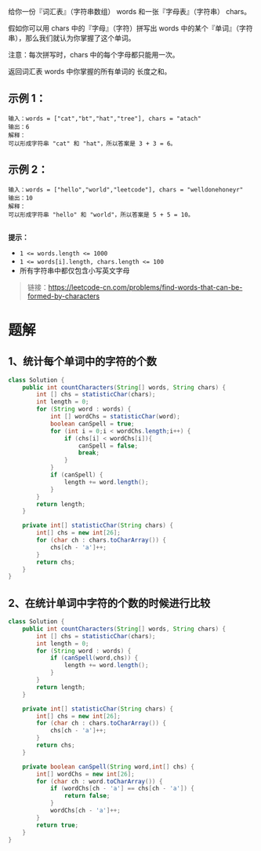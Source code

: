 给你一份『词汇表』（字符串数组） words 和一张『字母表』（字符串） chars。

假如你可以用 chars 中的『字母』（字符）拼写出 words 中的某个『单词』（字符串），那么我们就认为你掌握了这个单词。

注意：每次拼写时，chars 中的每个字母都只能用一次。

返回词汇表 words 中你掌握的所有单词的 长度之和。


## 示例 1：
```
输入：words = ["cat","bt","hat","tree"], chars = "atach"
输出：6
解释： 
可以形成字符串 "cat" 和 "hat"，所以答案是 3 + 3 = 6。
```
## 示例 2：
```
输入：words = ["hello","world","leetcode"], chars = "welldonehoneyr"
输出：10
解释：
可以形成字符串 "hello" 和 "world"，所以答案是 5 + 5 = 10。
 
```
**提示：**

- `1 <= words.length <= 1000`
- `1 <= words[i].length, chars.length <= 100`
- 所有字符串中都仅包含小写英文字母

> 链接：https://leetcode-cn.com/problems/find-words-that-can-be-formed-by-characters

# 题解
## 1、统计每个单词中的字符的个数
```java
class Solution {
    public int countCharacters(String[] words, String chars) {
        int [] chs = statisticChar(chars);
        int length = 0;
        for (String word : words) {
            int [] wordChs = statisticChar(word);
            boolean canSpell = true;
            for (int i = 0;i < wordChs.length;i++) {
                if (chs[i] < wordChs[i]){
                    canSpell = false;
                    break;
                }
            }
            if (canSpell) {
                length += word.length();
            }
        }
        return length;
    }

    private int[] statisticChar(String chars) {
        int[] chs = new int[26];
        for (char ch : chars.toCharArray()) {
            chs[ch - 'a']++;
        }
        return chs;
    }
}
```
## 2、在统计单词中字符的个数的时候进行比较
```java
class Solution {
    public int countCharacters(String[] words, String chars) {
        int [] chs = statisticChar(chars);
        int length = 0;
        for (String word : words) {
            if (canSpell(word,chs)) {
                length += word.length();
            }
        }
        return length;
    }

    private int[] statisticChar(String chars) {
        int[] chs = new int[26];
        for (char ch : chars.toCharArray()) {
            chs[ch - 'a']++;
        }
        return chs;
    }

    private boolean canSpell(String word,int[] chs) {
        int[] wordChs = new int[26];
        for (char ch : word.toCharArray()) {
            if (wordChs[ch - 'a'] == chs[ch - 'a']) {
                return false;
            }
            wordChs[ch - 'a']++;
        }
        return true;
    }
}
```